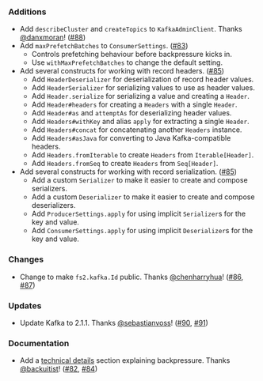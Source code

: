 ### Additions

- Add `describeCluster` and `createTopics` to `KafkaAdminClient`. Thanks [@danxmoran](https://github.com/danxmoran)! ([#88][#88])
- Add `maxPrefetchBatches` to `ConsumerSettings`. ([#83][#83])
  - Controls prefetching behaviour before backpressure kicks in.
  - Use `withMaxPrefetchBatches` to change the default setting.
- Add several constructs for working with record headers. ([#85][#85])
  - Add `HeaderDeserializer` for deserialization of record header values.
  - Add `HeaderSerializer` for serializing values to use as header values.
  - Add `Header.serialize` for serializing a value and creating a `Header`.
  - Add `Header#headers` for creating a `Headers` with a single `Header`.
  - Add `Header#as` and `attemptAs` for deserializing header values.
  - Add `Headers#withKey` and alias `apply` for extracting a single `Header`.
  - Add `Headers#concat` for concatenating another `Headers` instance.
  - Add `Headers#asJava` for converting to Java Kafka-compatible headers.
  - Add `Headers.fromIterable` to create `Headers` from `Iterable[Header]`.
  - Add `Headers.fromSeq` to create `Headers` from `Seq[Header]`.
- Add several constructs for working with record serialization. ([#85][#85])
  - Add a custom `Serializer` to make it easier to create and compose serializers.
  - Add a custom `Deserializer` to make it easier to create and compose deserializers.
  - Add `ProducerSettings.apply` for using implicit `Serializer`s for the key and value.
  - Add `ConsumerSettings.apply` for using implicit `Deserializer`s for the key and value.

### Changes

- Change to make `fs2.kafka.Id` public. Thanks [@chenharryhua](https://github.com/chenharryhua)! ([#86][#86], [#87][#87])

### Updates

- Update Kafka to 2.1.1. Thanks [@sebastianvoss](https://github.com/sebastianvoss)! ([#90][#90], [#91][#91])

### Documentation

- Add a [technical details](https://ovotech.github.io/fs2-kafka/docs/technical-details) section explaining backpressure. Thanks [@backuitist](https://github.com/backuitist)! ([#82][#82], [#84][#84])

[#82]: https://github.com/ovotech/fs2-kafka/pull/82
[#83]: https://github.com/ovotech/fs2-kafka/pull/83
[#84]: https://github.com/ovotech/fs2-kafka/pull/84
[#85]: https://github.com/ovotech/fs2-kafka/pull/85
[#86]: https://github.com/ovotech/fs2-kafka/pull/86
[#87]: https://github.com/ovotech/fs2-kafka/pull/87
[#88]: https://github.com/ovotech/fs2-kafka/pull/88
[#90]: https://github.com/ovotech/fs2-kafka/pull/90
[#91]: https://github.com/ovotech/fs2-kafka/pull/91
